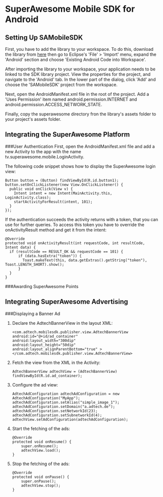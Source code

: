 SuperAwesome Mobile SDK for Android
===================================

Setting Up SAMobileSDK
----------------------
First, you have to add the library to your workspace. To do this, download the library from [here](https://github.com/SuperAwesomeLTD/sa-mobile-sdk-android) then go to Eclipse's 'File' > 'Import' menu, expand the 'Android' section and choose 'Existing Android Code into Workspace'.

After importing the library to your workspace, your application needs to be linked to the SDK library project. View the properties for the project, and navigate to the 'Android' tab. In the lower part of the dialog, click 'Add' and choose the 'SAMobileSDK' project from the workspace.

Next, open the AndroidManifest.xml file in the root of the project. Add a 'Uses Permission' item named android.permission.INTERNET and android.permission.ACCESS_NETWORK_STATE.

Finally, copy the superawesome directory fron the library's assets folder to your project's assets folder.

Integrating the SuperAwesome Platform
-------------------------------------

###User Authentication
First, open the AndroidManifest.xml file and add a new Activity to the app with the name tv.superawesome.mobile.LoginActivity.

The following code snippet shows how to display the SuperAwesome login view:
```
Button button = (Button) findViewById(R.id.button1);
button.setOnClickListener(new View.OnClickListener() {
  public void onClick(View v) {
    Intent intent = new Intent(MainActivity.this, LoginActivity.class);
    startActivityForResult(intent, 101);
  }
});
```
If the authentication succeeds the activity returns with a token, that you can use for further queries. To access this token you have to override the onActivityResult method and get it from the intent:
```
@Override
protected void onActivityResult(int requestCode, int resultCode, Intent data) {
  if (resultCode == RESULT_OK && requestCode == 101) {
	  if (data.hasExtra("token")) {
	    Toast.makeText(this, data.getExtras().getString("token"), Toast.LENGTH_SHORT).show();
	  }
  }
}
```

###Awarding SuperAwesome Points

Integrating SuperAwesome Advertising
------------------------------------
###Displaying a Banner Ad
1. Declare the AdtechBannerView in the layout XML:
	
	```
	<com.adtech.mobilesdk.publisher.view.AdtechBannerView
	android:id="@+id/ad_container"
	android:layout_width="300dip"
	android:layout_height="50dip"
	android:layout_alignParentBottom="true" >
	</com.adtech.mobilesdk.publisher.view.AdtechBannerView>
	```
	
2. Fetch the view from the XML in the Activity:
	
	```
	AdtechBannerView adtechView = (AdtechBannerView) findViewById(R.id.ad_container);
	```
	
3. Configure the ad view:
	
	```
	AdtechAdConfiguration adtechAdConfiguration = new AdtechAdConfiguration("MyApp");
	adtechAdConfiguration.setAlias("simple_image_1");
	adtechAdConfiguration.setDomain("a.adtech.de");
	adtechAdConfiguration.setNetworkId(23);
	adtechAdConfiguration.setSubnetworkId(4);
	adtechView.setAdConfiguration(adtechAdConfiguration);
	```
	
4. Start the fetching of the ads:
	
	```
	@Override
	protected void onResume() {
		super.onResume();
		adtechView.load();
	}
	```
	
5. Stop the fetching of the ads:
	
	```
	@Override
	protected void onPause() {
		super.onPause();
		adtechView.stop();
	}
	```
	
